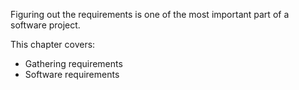 Figuring out the requirements is one of the most important part of a software project.
  
This chapter covers:
* Gathering requirements
* Software requirements
